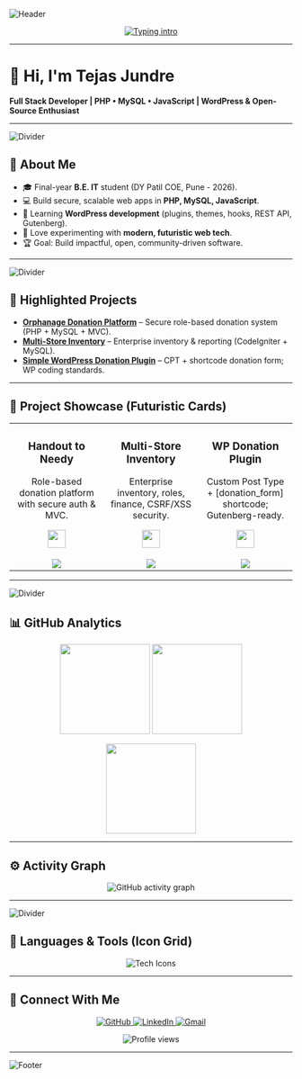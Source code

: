 <!-- =================== Futuristic Header =================== -->
![Header](https://capsule-render.vercel.app/api?type=waving&color=0:5D3FD3,100:0E6BA8&height=200&section=header&text=Tejas%20Jundre&fontSize=45&animation=fadeIn&fontColor=ffffff&fontAlignY=40)

<!-- =================== Typing Effect =================== -->
<p align="center">
  <a href="https://github.com/tejasjundre">
    <img src="https://readme-typing-svg.herokuapp.com?font=Orbitron&size=25&color=00F5FF&center=true&vCenter=true&width=1000&lines=Full+Stack+Developer+|+PHP+•+JS+•+MySQL+•+WordPress;Open+Source+Contributor;Futuristic+Tech+Learner" alt="Typing intro" />
  </a>
</p>

---

# 👋 Hi, I'm **Tejas Jundre**
**Full Stack Developer | PHP • MySQL • JavaScript | WordPress & Open-Source Enthusiast**

---

<!-- Gradient Divider -->
![Divider](https://user-images.githubusercontent.com/74038190/216646379-32a68a9b-975d-4a4a-bb0e-1623a6f06a38.gif)

## 🚀 About Me
- 🎓 Final-year **B.E. IT** student (DY Patil COE, Pune - 2026).  
- 💻 Build secure, scalable web apps in **PHP, MySQL, JavaScript**.  
- 🌱 Learning **WordPress development** (plugins, themes, hooks, REST API, Gutenberg).  
- 🧪 Love experimenting with **modern, futuristic web tech**.  
- 🏆 Goal: Build impactful, open, community-driven software.

---

<!-- Gradient Divider -->
![Divider](https://user-images.githubusercontent.com/74038190/216646379-32a68a9b-975d-4a4a-bb0e-1623a6f06a38.gif)

## 🌟 Highlighted Projects
- **[Orphanage Donation Platform](https://github.com/tejasjundre/orphanage-donation-platform)** – Secure role-based donation system (PHP + MySQL + MVC).
- **[Multi-Store Inventory](https://github.com/tejasjundre/multistore-main)** – Enterprise inventory & reporting (CodeIgniter + MySQL).
- **[Simple WordPress Donation Plugin](https://github.com/tejasjundre/wp-simple-donation)** – CPT + shortcode donation form; WP coding standards.

---

## 🧩 Project Showcase (Futuristic Cards)
<table align="center">
  <tr>
    <td align="center" width="33%">
      <h3>Handout to Needy</h3>
      <p>Role-based donation platform with secure auth & MVC.</p>
      <img src="https://skillicons.dev/icons?i=php,mysql,js,bootstrap" height="32" />
      <br><br>
      <a href="https://github.com/tejasjundre/orphanage-donation-platform">
        <img src="https://img.shields.io/badge/View%20Repo-0E6BA8?style=for-the-badge&logo=github&logoColor=white" />
      </a>
    </td>
    <td align="center" width="33%">
      <h3>Multi-Store Inventory</h3>
      <p>Enterprise inventory, roles, finance, CSRF/XSS security.</p>
      <img src="https://skillicons.dev/icons?i=php,mysql,codeigniter,js" height="32" />
      <br><br>
      <a href="https://github.com/tejasjundre/multistore-main">
        <img src="https://img.shields.io/badge/View%20Repo-5D3FD3?style=for-the-badge&logo=github&logoColor=white" />
      </a>
    </td>
    <td align="center" width="33%">
      <h3>WP Donation Plugin</h3>
      <p>Custom Post Type + [donation_form] shortcode; Gutenberg-ready.</p>
      <img src="https://skillicons.dev/icons?i=wordpress,php,mysql" height="32" />
      <br><br>
      <a href="https://github.com/tejasjundre/wp-simple-donation">
        <img src="https://img.shields.io/badge/View%20Repo-9333EA?style=for-the-badge&logo=github&logoColor=white" />
      </a>
    </td>
  </tr>
</table>

---

<!-- Gradient Divider -->
![Divider](https://user-images.githubusercontent.com/74038190/216646379-32a68a9b-975d-4a4a-bb0e-1623a6f06a38.gif)

## 📊 GitHub Analytics
<p align="center">
  <img height="160" src="https://github-readme-stats.vercel.app/api?username=tejasjundre&show_icons=true&theme=radical&hide_border=true" />
  <img height="160" src="https://github-readme-streak-stats.herokuapp.com/?user=tejasjundre&theme=radical&hide_border=true" />
</p>
<p align="center">
  <img height="160" src="https://github-readme-stats.vercel.app/api/top-langs/?username=tejasjundre&layout=compact&theme=radical&hide_border=true" />
</p>

---

## ⚙️ Activity Graph
<p align="center">
  <img src="https://github-readme-activity-graph.vercel.app/graph?username=tejasjundre&bg_color=0d1117&color=5D3FD3&line=0E6BA8&point=FFFFFF&area=true&hide_border=true" alt="GitHub activity graph" />
</p>

---

<!-- Gradient Divider -->
![Divider](https://user-images.githubusercontent.com/74038190/216646379-32a68a9b-975d-4a4a-bb0e-1623a6f06a38.gif)

## 🚀 Languages & Tools (Icon Grid)
<p align="center">
  <img src="https://skillicons.dev/icons?i=js,php,html,css,react,nodejs,mysql,mongodb,wordpress,cpp,java,python,git,github,bootstrap,figma,vscode&perline=9" alt="Tech Icons" />
</p>

---

## 🤝 Connect With Me
<p align="center">
  <a href="https://github.com/tejasjundre" target="_blank">
    <img src="https://img.shields.io/badge/GitHub-100000?style=for-the-badge&logo=github&logoColor=white" alt="GitHub"/>
  </a>
  <a href="https://www.linkedin.com/in/tejas-jundre" target="_blank">
    <img src="https://img.shields.io/badge/LinkedIn-0A66C2?style=for-the-badge&logo=linkedin&logoColor=white" alt="LinkedIn"/>
  </a>
  <a href="mailto:jundretejas302inc@gmail.com" target="_blank">
    <img src="https://img.shields.io/badge/Gmail-D14836?style=for-the-badge&logo=gmail&logoColor=white" alt="Gmail"/>
  </a>
</p>

<p align="center">
  <img src="https://komarev.com/ghpvc/?username=tejasjundre&style=flat-square&color=5D3FD3" alt="Profile views" />
</p>

---

<!-- =================== Futuristic Footer =================== -->
![Footer](https://capsule-render.vercel.app/api?type=waving&color=0:5D3FD3,100:0E6BA8&height=120&section=footer)
